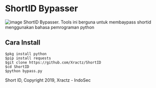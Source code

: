 # ShortID Bypasser
![image](https://github.com/Xractz/ShortID/blob/master/ShortID.jpg)
ShortID Bypasser. Tools ini berguna untuk membaypass shortid menggunakan bahasa pemrograman python

## Cara Install
```
$pkg install python
$pip install requests
$git clone https://github.com/Xractz/ShortID
$cd ShortID
$python bypass.py
```

Short ID, Copyright 2019, Xractz - IndoSec

